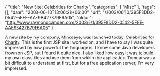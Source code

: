 {
	"title": "New Site: Celebrities for Charity",
	"categories": [
		"Misc"
	],
	"tags": [],
	"date": "2003-06-10T13:06:28+06:00",
	"url": "/2003/06/10/395FBDD2-0542-5FEE-AAE9B427B79E6A05",
	"oldurl": "http://www.raymondcamden.com/2003/6/1/395FBDD2-0542-5FEE-AAE9B427B79E6A05"
}

A new site by my company, <a href="http://www.mindseye.com">Mindseye</a>, was launched today: <a href="http://www.cfcfoundation.org/">Celebrities for Charity</a>. This is the first JSP site I worked on, and I have to say I was quite impressed by how powerful the language is. I know some Java developers frown on JSP, but I found it quite nice. I also liked how easy it was to build my own class files and use them from within the application. Tomcat was a bit difficult to understand at first, but for a free application server, I'm very impressed.